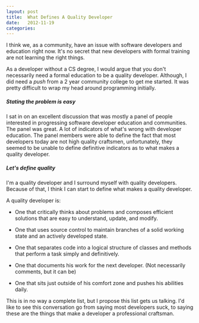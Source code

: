 ```yaml
---
layout: post
title:  What Defines A Quality Developer
date:   2012-11-19
categories:
---
```


I think we, as a community, have an issue with software developers and education right now. It's no secret that new developers with formal training are not learning the right things.

As a developer without a CS degree, I would argue that you don't necessarily need a formal education to be a quality developer. Although, I did need a *push* from a 2 year community college to get me started. It was pretty difficult to wrap my head around programming initially.

##### Stating the problem is easy
I sat in on an excellent discussion that was mostly a panel of people interested in progressing software developer education and communities. The panel was great. A lot of indicators of what's wrong with developer education. The panel members were able to define the fact that most developers today are not high quality craftsmen, unfortunately, they seemed to be unable to define definitive indicators as to what makes a quality developer.

##### Let's define quality
I'm a quality developer and I surround myself with quality developers. Because of that, I think I can start to define what makes a quality developer.

A quality developer is:

* One that critically thinks about problems and composes efficient solutions that are easy to understand, update, and modify.

* One that uses source control to maintain branches of a solid working state and an actively developed state.

* One that separates code into a logical structure of classes and methods that perform a task simply and definitively.

* One that documents his work for the next developer. (Not necessarily comments, but it can be)

* One that sits just outside of his comfort zone and pushes his abilities daily.


This is in no way a complete list, but I propose this list gets us talking. I'd like to see this conversation go from saying most developers suck, to saying these are the things that make a developer a professional craftsman.





